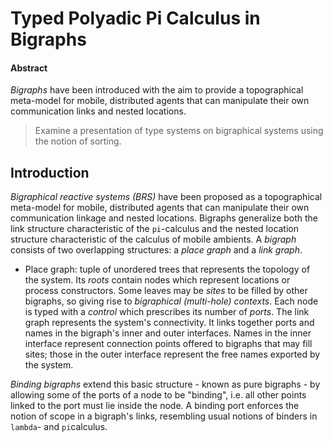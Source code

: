 # Typed Polyadic Pi Calculus in Bigraphs

#### Abstract
*Bigraphs* have been introduced with the aim to provide a topographical meta-model for mobile, distributed agents that can manipulate their own communication links and nested locations.

> Examine a presentation of type systems on bigraphical systems using the notion of sorting. 

## Introduction
*Bigraphical reactive systems (BRS)* have been proposed as a topographical meta-model for mobile, distributed agents that can manipulate their own communication linkage and nested locations. Bigraphs generalize both the link structure characteristic of the `pi`-calculus and the nested location structure characteristic of the calculus of mobile ambients. A *bigraph* consists of two overlapping structures: a *place graph* and a *link graph*.

* Place graph: tuple of unordered trees that represents the topology of the system. Its *roots* contain nodes which represent locations or process constructors. Some leaves may be *sites* to be filled by other bigraphs, so giving rise to *bigraphical (multi-hole) contexts*. Each node is typed with a *control* which prescribes its number of *ports*. The link graph represents the system's connectivity. It links together ports and names in the bigraph's inner and outer interfaces. Names in the inner interface represent connection points offered to bigraphs that may fill sites; those in the outer interface represent the free names exported by the system.

*Binding bigraphs* extend this basic structure - known as pure bigraphs - by allowing some of the ports of a node to be "binding", i.e. all other points linked to the port must lie inside the node. A binding port enforces the notion of scope in a bigraph's links, resembling usual notions of binders in `lambda`- and `pi`calculus. 












